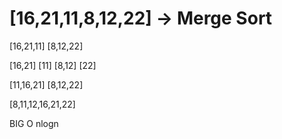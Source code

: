 # [16,21,11,8,12,22] -> Merge Sort

[16,21,11] [8,12,22]

[16,21] [11] [8,12] [22]

[11,16,21] [8,12,22]

[8,11,12,16,21,22]

BIG O nlogn